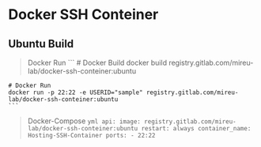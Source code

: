# Docker SSH Conteiner



## Ubuntu Build

> Docker Run
    ```
    # Docker Build
    docker build registry.gitlab.com/mireu-lab/docker-ssh-conteiner:ubuntu

    # Docker Run
    docker run -p 22:22 -e USERID="sample" registry.gitlab.com/mireu-lab/docker-ssh-conteiner:ubuntu
    ```


> Docker-Compose
    ```yml
    api:
        image: registry.gitlab.com/mireu-lab/docker-ssh-conteiner:ubuntu
        restart: always
        container_name: Hosting-SSH-Container
        ports:
        - 22:22
    ```
